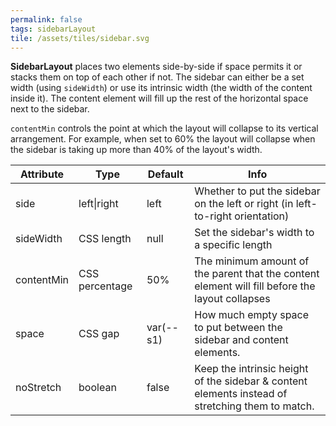 ```yaml
---
permalink: false
tags: sidebarLayout
tile: /assets/tiles/sidebar.svg
---
```


**SidebarLayout** places two elements side-by-side if space permits it or stacks them on top of each other if not.
The sidebar can either be a set width (using `sideWidth`) or use its intrinsic width (the width of the content inside it).
The content element will fill up the rest of the horizontal space next to the sidebar.

`contentMin` controls the point at which the layout will collapse to its vertical arrangement.
For example, when set to 60% the layout will collapse when the sidebar is taking up more than 40% of the layout's width.

| Attribute  | Type           | Default   | Info                                                                                             |
| ---------- | -------------- | --------- | ------------------------------------------------------------------------------------------------ |
| side       | left\|right    | left      | Whether to put the sidebar on the left or right (in left-to-right orientation)                   |
| sideWidth  | CSS length     | null      | Set the sidebar's width to a specific length                                                     |
| contentMin | CSS percentage | 50%       | The minimum amount of the parent that the content element will fill before the layout collapses  |
| space      | CSS gap        | var(--s1) | How much empty space to put between the sidebar and content elements.                            |
| noStretch  | boolean        | false     | Keep the intrinsic height of the sidebar & content elements instead of stretching them to match. |
